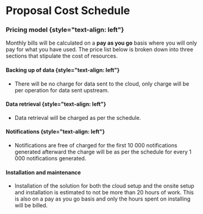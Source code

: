 # Proposal Cost Schedule

### Pricing model {style="text-align: left"}

Monthly bills will be calculated on a **pay as you go** basis where you will only pay for what you have used.
The price list below is broken down into three sections that stipulate the cost of resources.

#### Backing up of data {style="text-align: left"}

* There will be no charge for data sent to the cloud, only charge will be per operation for data sent upstream.

#### Data retrieval {style="text-align: left"}

* Data retrieval will be charged as per the schedule.

#### Notifications {style="text-align: left"}

* Notifications are free of charged for the first 10 000 notifications generated afterward the charge will be as per the schedule for every 1 000 notifications generated.

#### Installation and maintenance

* Installation of the solution for both the cloud setup and the onsite setup and installation is estimated to not be more than 20 hours of work. This is also on a pay as you go basis and only the hours spent on installing will be billed.



